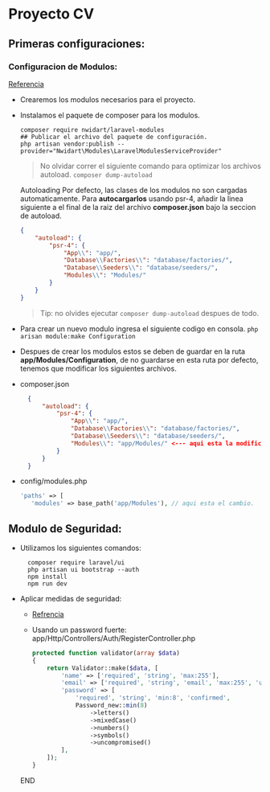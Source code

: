 # Proyecto CV

## Primeras configuraciones:

### Configuracion de Modulos:

[Referencia](https://github.com/nWidart/laravel-modules)

-   Crearemos los modulos necesarios para el proyecto.
-   Instalamos el paquete de composer para los modulos.

    ```shell
    composer require nwidart/laravel-modules
    ## Publicar el archivo del paquete de configuración.
    php artisan vendor:publish --provider="Nwidart\Modules\LaravelModulesServiceProvider"
    ```

    > No olvidar correr el siguiente comando para optimizar los archivos autoload.
    > `composer dump-autoload`

    Autoloading
    Por defecto, las clases de los modulos no son cargadas automaticamente. Para **autocargarlos** usando psr-4, añadir la linea siguiente a el final de la raiz del archivo **composer.json** bajo la seccion de autoload.

    ```json
    {
        "autoload": {
            "psr-4": {
                "App\\": "app/",
                "Database\\Factories\\": "database/factories/",
                "Database\\Seeders\\": "database/seeders/",
                "Modules\\": "Modules/"
            }
        }
    }
    ```

    > Tip: no olvides ejecutar `composer dump-autoload` despues de todo.

-   Para crear un nuevo modulo ingresa el siguiente codigo en consola.
    `php arisan module:make Configuration`
-   Despues de crear los modulos estos se deben de guardar en la ruta **app/Modules/Configuration**, de no guardarse en esta ruta por defecto, tenemos que modificar los siguientes archivos.
-   composer.json

    ```json
      {
          "autoload": {
              "psr-4": {
                  "App\\": "app/",
                  "Database\\Factories\\": "database/factories/",
                  "Database\\Seeders\\": "database/seeders/",
                  "Modules\\": "app/Modules/" <--- aqui esta la modificacion.
              }
          }
      }
    ```

-   config/modules.php

    ```php
    'paths' => [
       'modules' => base_path('app/Modules'), // aqui esta el cambio.
    ```

## Modulo de Seguridad:

-   Utilizamos los siguientes comandos:

    ```shell
      composer require laravel/ui
      php artisan ui bootstrap --auth
      npm install
      npm run dev
    ```

-   Aplicar medidas de seguridad:

    -   [Refrencia](https://pentest-tools.com/blog/laravel-application-security-guide#1-use-strong-passwords)
    -   Usando un password fuerte:
        app/Http/Controllers/Auth/RegisterController.php

        ```php
        protected function validator(array $data)
        {
            return Validator::make($data, [
                'name' => ['required', 'string', 'max:255'],
                'email' => ['required', 'string', 'email', 'max:255', 'unique:users'],
                'password' => [
                    'required', 'string', 'min:8', 'confirmed',
                    Password_new::min(8)
                        ->letters()
                        ->mixedCase()
                        ->numbers()
                        ->symbols()
                        ->uncompromised()
                ],
            ]);
        }
        ```

    END
